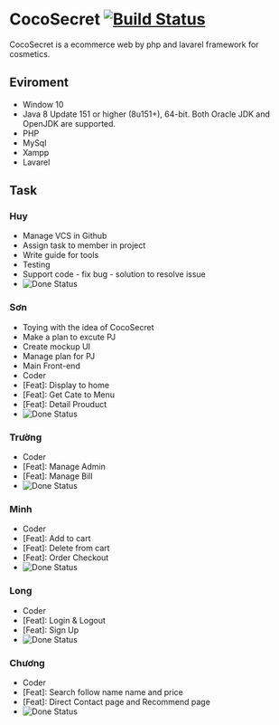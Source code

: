 # CocoSecret <a href="http://myphamngocson.000webhostapp.com/"><img src="https://travis-ci.org/laravel/framework.svg" alt="Build Status"></a>

CocoSecret is a ecommerce web by php and lavarel framework for cosmetics.

## Eviroment

* Window 10
* Java 8 Update 151 or higher (8u151+), 64-bit. Both Oracle JDK and OpenJDK are supported.
* PHP
* MySql
* Xampp
* Lavarel

## Task

### Huy
* Manage VCS in Github
* Assign task to member in project
* Write guide for tools
* Testing
* Support code - fix bug - solution to resolve issue
* <img src="https://image.flaticon.com/icons/svg/25/25179.svg" alt="Done Status">

### Sơn
* Toying with the idea of CocoSecret
* Make a plan to excute PJ
* Create mockup UI
* Manage plan for PJ
* Main Front-end
* Coder
* [Feat]: Display to home
* [Feat]: Get Cate to Menu
* [Feat]: Detail Prouduct
* <img src="https://image.flaticon.com/icons/svg/25/25179.svg" alt="Done Status">

### Trường
* Coder
* [Feat]: Manage Admin
* [Feat]: Manage Bill
* <img src="https://image.flaticon.com/icons/svg/25/25179.svg" alt="Done Status">

### Minh
* Coder
* [Feat]: Add to cart
* [Feat]: Delete from cart
* [Feat]: Order Checkout
* <img src="https://image.flaticon.com/icons/svg/25/25179.svg" alt="Done Status">

### Long
* Coder
* [Feat]: Login & Logout
* [Feat]: Sign Up
* <img src="https://image.flaticon.com/icons/svg/25/25179.svg" alt="Done Status">

### Chương
* Coder
* [Feat]: Search follow name name and price
* [Feat]: Direct Contact page and Recommend page
* <img src="https://image.flaticon.com/icons/svg/25/25179.svg" alt="Done Status">